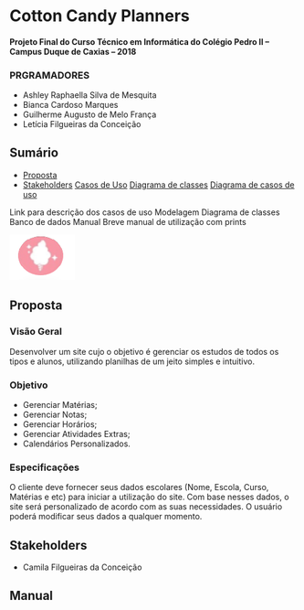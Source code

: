 # Cotton Candy Planners

#### Projeto Final do Curso Técnico em Informática do Colégio Pedro II – Campus Duque de Caxias – 2018

### PRGRAMADORES
* Ashley Raphaella Silva de Mesquita
* Bianca Cardoso Marques
* Guilherme Augusto de Melo França
* Letícia Filgueiras da Conceição


## Sumário
- [Proposta](#proposta)
- [Stakeholders](#stakeholders)
[Casos de Uso](https://github.com/cp2-dc-info-projeto-final-2018/requisitos-cotton-candy/blob/master/Documenta%C3%A7%C3%A3o/CasosUso.md)
[Diagrama de classes](https://github.com/cp2-dc-info-projeto-final-2018/requisitos-cotton-candy/blob/master/Documenta%C3%A7%C3%A3o/ClassDiagram.asta)
[Diagrama de casos de uso](https://github.com/cp2-dc-info-projeto-final-2018/requisitos-cotton-candy/blob/master/Documenta%C3%A7%C3%A3o/UseCases.asta)



Link para descrição dos casos de uso
Modelagem
Diagrama de classes
Banco de dados
Manual
Breve manual de utilização com prints






![logo1](logo1.png)

## Proposta

### Visão Geral
Desenvolver um site cujo o objetivo é gerenciar os estudos de todos os tipos e alunos, utilizando planilhas de um jeito simples e intuitivo.

### Objetivo
* Gerenciar Matérias;
* Gerenciar Notas;
* Gerenciar Horários;
* Gerenciar Atividades Extras;
* Calendários Personalizados.

### Especificações

O cliente deve fornecer seus dados escolares (Nome, Escola, Curso, Matérias e etc)  para iniciar a utilização do site.
Com base nesses dados, o site será personalizado de acordo com as suas necessidades.
O usuário poderá modificar seus dados a qualquer momento.

## Stakeholders
* Camila Filgueiras da Conceição

## Manual
